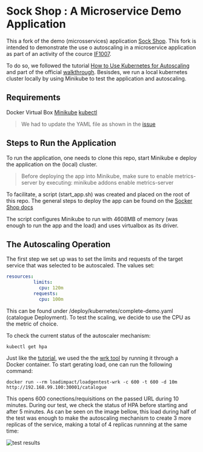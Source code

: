 # Sock Shop : A Microservice Demo Application

This a fork of the demo (microsservices) application [Sock Shop](https://github.com/microservices-demo/microservices-demo). This fork is intended to demonstrate the use o autoscaling in a microservice application as part of an activity of the cource [IF1007](https://github.com/IF1007/if1007).

To do so, we followed the tutorial [How to Use Kubernetes for Autoscaling](https://dzone.com/articles/how-to-use-kubernetes-for-autoscaling) and part of the official [walkthrough](https://kubernetes.io/docs/tasks/run-application/horizontal-pod-autoscale-walkthrough/). Besisdes, we run a local kubernetes cluster locally by using Minikube to test the application and autoscaling.

## Requirements
Docker
Virtual Box
[Minikube](https://kubernetes.io/docs/tasks/tools/install-minikube/)
[kubectl](https://kubernetes.io/docs/tasks/tools/install-kubectl/)

> We had to update the YAML file as shown in the [issue](https://github.com/microservices-demo/microservices-demo/issues/802)

## Steps to Run the Application
To run the application, one needs to clone this repo, start Minikube e deploy the application on the (local) cluster.

> Before deploying the app into Minikube, make sure to enable metrics-server by executing: minikube addons enable metrics-server

To facilitate, a script (start_app.sh) was created and placed on the root of this repo.
The general steps to deploy the app can be found on the [Socker Shop docs](https://kubernetes.io/docs/tasks/tools/install-minikube/)

The script configures Minikube to run with 4608MB of memory (was enough to run the app and the load) and uses virtualbox as its driver.

## The Autoscaling Operation

The first step we set up was to set the limits and requests of the target service that was selected to be autoscaled.
The values set:
```yaml
resources:
          limits:
            cpu: 120m
          requests:
            cpu: 100m
```            
This can be found under /deploy/kubernetes/complete-demo.yaml (catalogue Deployment). To test the scaling, we decide to use the CPU as the metric of choice.

To check the current status of the autoscaler mechanism:
```shell
kubectl get hpa
```
Just like the [tutorial](https://dzone.com/articles/how-to-use-kubernetes-for-autoscaling), we used the the [wrk tool](https://github.com/wg/wrk) by running it through a Docker container. To start gerating load, one can run the following command:
```shell
docker run --rm loadimpact/loadgentest-wrk -c 600 -t 600 -d 10m http://192.168.99.100:30001/catalogue
```
This opens 600 conections/requisitions on the passed URL during 10 minutes.
During our test, we check the status of HPA before starting and after 5 minutes. As can be seen on the image bellow, this load during half of the test was enough to make the autoscaling mechanism to create 3 more replicas of the service, making a total of 4 replicas runnning at the same time:

![test results](https://user-images.githubusercontent.com/4553211/87503247-1cb13600-c63a-11ea-80d8-22bbdce24056.png)

